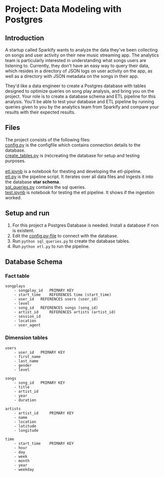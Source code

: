 # Project: Data Modeling with Postgres
## Introduction

A startup called Sparkify wants to analyze the data they've been collecting on songs and user activity on their new music streaming app. The analytics team is particularly interested in understanding what songs users are listening to. Currently, they don't have an easy way to query their data, which resides in a directory of JSON logs on user activity on the app, as well as a directory with JSON metadata on the songs in their app.

They'd like a data engineer to create a Postgres database with tables designed to optimize queries on song play analysis, and bring you on the project. Your role is to create a database schema and ETL pipeline for this analysis. You'll be able to test your database and ETL pipeline by running queries given to you by the analytics team from Sparkify and compare your results with their expected results.


## Files 

The project consists of the following files:<br /> 
[config.py](config.py) is the configfile which contains connection details to the database. <br /> 
[create_tables.py](create_tables.py) is (re)creating the database for setup and testing purposes.<br />  
[etl.ipynb](etl.ipynb) is a notebook for thesting and developing the etl-pipeline. <br /> 
[etl.py](etl.py)  is the pipeline script. It iterates over all data files and ingests it into the database **star schema**.<br /> 
[sql_queries.py](sql_queries) contains the sql queries.<br /> 
[test.ipynb](test.ipynb) is notebook for testing the etl pipeline. It shows if the ingestion worked.<br /> 

## Setup and run
1. For this project a Postgres Database is needed. Install a database if non is existent.
2. Edit the [config.py-file](config.py) to connect with the database.
3. Run ```python sql_queries.py``` to create the database tables.
4. Run ```python etl.py``` to run the pipeline.



## Database Schema
### Fact table

```
songplays
	- songplay_id 	PRIMARY KEY
	- start_time 	REFERENCES time (start_time)
	- user_id	REFERENCES users (user_id)
	- level
	- song_id 	REFERENCES songs (song_id)
	- artist_id 	REFERENCES artists (artist_id)
	- session_id
	- location
	- user_agent
```

### Dimension tables

```
users
	- user_id 	PRIMARY KEY
	- first_name
	- last_name
	- gender
	- level

songs
	- song_id 	PRIMARY KEY
	- title
	- artist_id
	- year
	- duration

artists
	- artist_id 	PRIMARY KEY
	- name
	- location
	- latitude
	- longitude

time
	- start_time 	PRIMARY KEY
	- hour
	- day
	- week
	- month
	- year
	- weekday
```
